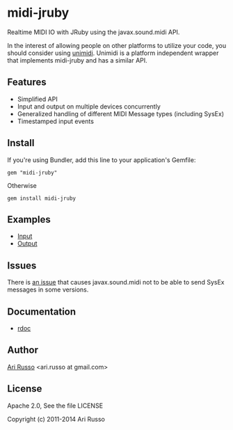 # midi-jruby

Realtime MIDI IO with JRuby using the javax.sound.midi API.

In the interest of allowing people on other platforms to utilize your code, you should consider using [unimidi](http://github.com/arirusso/unimidi).  Unimidi is a platform independent wrapper that implements midi-jruby and has a similar API.  

## Features

* Simplified API
* Input and output on multiple devices concurrently
* Generalized handling of different MIDI Message types (including SysEx)
* Timestamped input events

## Install

If you're using Bundler, add this line to your application's Gemfile:

`gem "midi-jruby"`

Otherwise

`gem install midi-jruby`
	
## Examples

* [Input](http://github.com/arirusso/midi-jruby/blob/master/examples/input.rb)
* [Output](http://github.com/arirusso/midi-jruby/blob/master/examples/output.rb)

## Issues

There is [an issue](http://stackoverflow.com/questions/8148898/java-midi-in-mac-osx-broken) that causes javax.sound.midi not to be able to send SysEx messages in some versions.

## Documentation

* [rdoc](http://rdoc.info/gems/midi-jruby)

## Author 

[Ari Russo](http://github.com/arirusso) <ari.russo at gmail.com>
		
## License

Apache 2.0, See the file LICENSE

Copyright (c) 2011-2014 Ari Russo